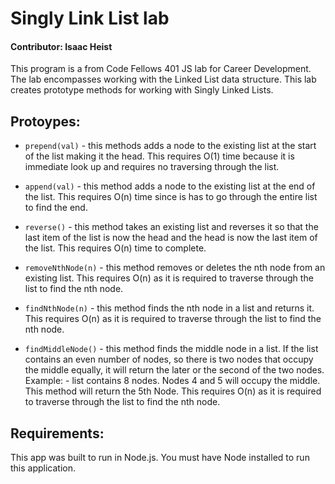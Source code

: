 # Singly Link List lab

#### Contributor: Isaac Heist

This program is a from Code Fellows 401 JS lab for Career Development. The lab encompasses working with the Linked List data structure.  This lab creates prototype methods for working with Singly Linked Lists.


## Protoypes:

* ```prepend(val)``` - this methods adds a node to the existing list at the start of the list making it the head. This requires O(1) time because it is immediate look up and requires no traversing through the list.

* ```append(val)``` - this method adds a node to the existing list at the end of the list.  This requires O(n) time since is has to go through the entire list to find the end.

* ```reverse()``` - this method takes an existing list and reverses it so that the last item of the list is now the head and the head is now the last item of the list. This requires O(n) time to complete.

* ```removeNthNode(n)``` - this method removes or deletes the nth node from an existing list.  This requires O(n) as it is required to traverse through the list to find the nth node.

* ```findNthNode(n)``` - this method finds the nth node in a list and returns it. This requires O(n) as it is required to traverse through the list to find the nth node.

* ```findMiddleNode()``` - this method finds the middle node in a list.  If the list contains an even number of nodes, so there is two nodes that occupy the middle equally, it will return the later or the second of the two nodes. Example: - list contains 8 nodes. Nodes 4 and 5 will occupy the middle.  This method will return the 5th Node. This requires O(n) as it is required to traverse through the list to find the nth node.

## Requirements:

This app was built to run in Node.js.  You must have Node installed to run this application.
